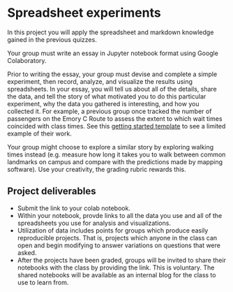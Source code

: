 # Spreadsheet experiments

In this project you will apply the spreadsheet and markdown knowledge gained in the previous quizzes.

Your group must write an essay in Jupyter notebook format using Google Colaboratory.

Prior to writing the essay, your group must devise and complete a simple experiment, then record, analyze, and visualize the results using spreadsheets.
In your essay, you will tell us about all of the details, share the data, and tell the story of what motivated you to do this particular experiment, why the data you gathered is interesting, and how you collected it.
For example, a previous group once tracked the number of passengers on the Emory C Route to assess the extent to which wait times coincided with class times. See this [getting started template](https://colab.research.google.com/drive/1WtxpK4xHtpp6NlFYkaMpTKw4CKYhFwlT?usp=sharing) to see a limited example of their work.

Your group might choose to explore a similar story by exploring walking times instead (e.g. measure how long it takes you to walk between common landmarks on campus and compare with the predictions made by mapping software). Use your creativity, the grading rubric rewards this.

## Project deliverables
* Submit the link to your colab notebook.
* Within your notebook, provde links to all the data you use and all of the spreadsheets you use for analysis and visualizations. 
* Utilization of data includes points for groups which produce easily reproducible projects. That is, projects which anyone in the class can open and begin modifying to answer variations on questions that were asked.
* After the projects have been graded, groups will be invited to share their notebooks with the class by providing the link. This is voluntary. The shared notebooks will be available as an internal blog for the class to use to learn from.
